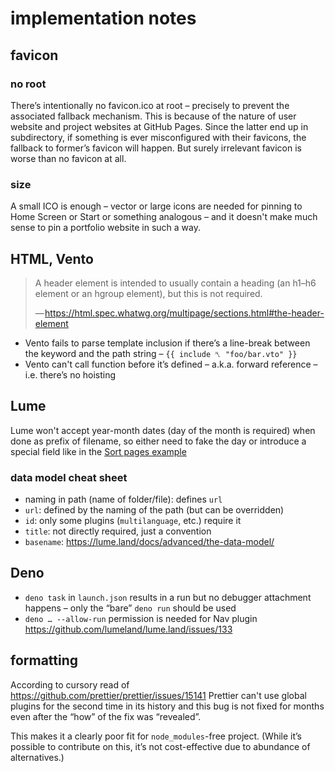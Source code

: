 # implementation notes

## favicon

### no root

There’s intentionally no favicon.ico at root –
precisely to prevent the associated fallback mechanism.
This is because of the nature of user website and project websites at GitHub Pages.
Since the latter end up in subdirectory,
if something is ever misconfigured with their favicons,
the fallback to former’s favicon will happen.
But surely irrelevant favicon is worse than no favicon at all.

### size

A small ICO is enough – vector or large icons are needed for pinning
to Home Screen or Start or something analogous –
and it doesn't make much sense to pin a portfolio website in such a way.

## HTML, Vento

> A header element is intended to usually contain a heading
> (an h1–h6 element or an hgroup element), but this is not required.
>
> — <https://html.spec.whatwg.org/multipage/sections.html#the-header-element>

-   Vento fails to parse template inclusion
    if there’s a line-break between the keyword and the path string –
    `{{ include ␤ "foo/bar.vto" }}`
-   Vento can't call function before it’s defined –
    a.k.a. forward reference –
    i.e. there’s no hoisting

## Lume

Lume won't accept year-month dates (day of the month is required)
when done as prefix of filename, so either need to fake the day
or introduce a special field like in the [Sort pages example](https://lume.land/plugins/search/#sort-pages)

### data model cheat sheet

- naming in path (name of folder/file): defines `url`
- `url`: defined by the naming of the path (but can be overridden)
- `id`: only some plugins (`multilanguage`, etc.) require it
- `title`: not directly required, just a convention
- `basename`: <https://lume.land/docs/advanced/the-data-model/>

## Deno

-   `deno task` in `launch.json` results in a run
    but no debugger attachment happens –
    only the “bare” `deno run` should be used
-   `deno … --allow-run` permission is needed for Nav plugin <https://github.com/lumeland/lume.land/issues/133>

## formatting

According to cursory read of <https://github.com/prettier/prettier/issues/15141>
Prettier can't use global plugins for the second time in its history
and this bug is not fixed for months even after the “how” of the fix was “revealed”.

This makes it a clearly poor fit for `node_modules`-free project.
(While it’s possible to contribute on this,
it’s not cost-effective due to abundance of alternatives.)
